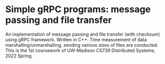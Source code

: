 # Simple gRPC programs: message passing and file transfer
An implementation of message passing and file transfer (with checksum) using gRPC framework. Written in C++. 
Time measurement of data marshalling/unmarshalling, sending various sizes of files are conducted.
This is the 1st coursework of UW-Madison CS739 Distributed Systems, 2022 Spring.

